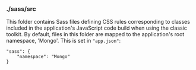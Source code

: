### ./sass/src

This folder contains Sass files defining CSS rules corresponding to classes
included in the application's JavaScript code build when using the classic toolkit.
By default, files in this folder are mapped to the application's root namespace, 'Mongo'.
This is set in `"app.json"`:

    "sass": {
        "namespace": "Mongo"
    }